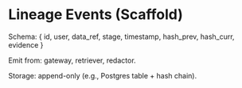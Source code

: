 # Lineage Events (Scaffold)

Schema: { id, user, data_ref, stage, timestamp, hash_prev, hash_curr, evidence }

Emit from: gateway, retriever, redactor.

Storage: append-only (e.g., Postgres table + hash chain).

